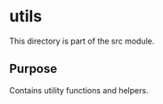 # utils

This directory is part of the src module.

## Purpose

Contains utility functions and helpers.
